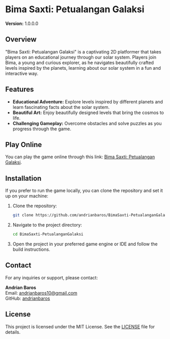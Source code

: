 # Bima Saxti: Petualangan Galaksi

**Version:** 1.0.0.0

## Overview

"Bima Saxti: Petualangan Galaksi" is a captivating 2D platformer that takes players on an educational journey through our solar system. Players join Bima, a young and curious explorer, as he navigates beautifully crafted levels inspired by the planets, learning about our solar system in a fun and interactive way.

## Features

- **Educational Adventure:** Explore levels inspired by different planets and learn fascinating facts about the solar system.
- **Beautiful Art:** Enjoy beautifully designed levels that bring the cosmos to life.
- **Challenging Gameplay:** Overcome obstacles and solve puzzles as you progress through the game.

## Play Online

You can play the game online through this link: [Bima Saxti: Petualangan Galaksi](https://andrianbaros.github.io/BimaSaxti-PetualanganGalaksi/).

## Installation

If you prefer to run the game locally, you can clone the repository and set it up on your machine:

1. Clone the repository:
   ```bash
   git clone https://github.com/andrianbaros/BimaSaxti-PetualanganGalaksi
   ```
2. Navigate to the project directory:
   ```bash
   cd BimaSaxti-PetualanganGalaksi
   ```
3. Open the project in your preferred game engine or IDE and follow the build instructions.


## Contact

For any inquiries or support, please contact:

**Andrian Baros**  
Email: [andrianbaros10@gmail.com](mailto:andrianbaros10@gmail.com)  
GitHub: [andrianbaros](https://github.com/andrianbaros)

## License

This project is licensed under the MIT License. See the [LICENSE](https://github.com/andrianbaros/BimaSaxti-PetualanganGalaksi/blob/main/LICENSE) file for details.
